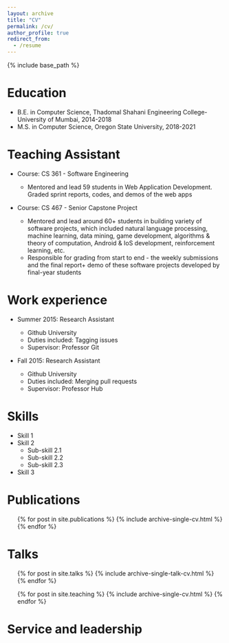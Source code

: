 ```yaml
---
layout: archive
title: "CV"
permalink: /cv/
author_profile: true
redirect_from:
  - /resume
---
```


{% include base_path %}

Education
======
* B.E. in Computer Science, Thadomal Shahani Engineering College-University of Mumbai, 2014-2018
* M.S. in Computer Science, Oregon State University, 2018-2021

Teaching Assistant
======
* Course: CS 361 - Software Engineering
  * Mentored and lead 59 students in Web Application Development. Graded sprint reports, codes, and demos of the web apps

* Course: CS 467 - Senior Capstone Project
  * Mentored and lead around 60+ students in building variety of software projects, which included natural language processing, machine learning, data mining, game development, algorithms & theory of computation, Android & IoS development, reinforcement learning, etc.
  * Responsible for grading from start to end - the weekly submissions and the final report+ demo of these software projects developed by final-year students

Work experience
======
* Summer 2015: Research Assistant
  * Github University
  * Duties included: Tagging issues
  * Supervisor: Professor Git

* Fall 2015: Research Assistant
  * Github University
  * Duties included: Merging pull requests
  * Supervisor: Professor Hub
  
Skills
======
* Skill 1
* Skill 2
  * Sub-skill 2.1
  * Sub-skill 2.2
  * Sub-skill 2.3
* Skill 3

Publications
======
  <ul>{% for post in site.publications %}
    {% include archive-single-cv.html %}
  {% endfor %}</ul>
  
Talks
======
  <ul>{% for post in site.talks %}
    {% include archive-single-talk-cv.html %}
  {% endfor %}</ul>
  

  <ul>{% for post in site.teaching %}
    {% include archive-single-cv.html %}
  {% endfor %}</ul>
  
Service and leadership
======
